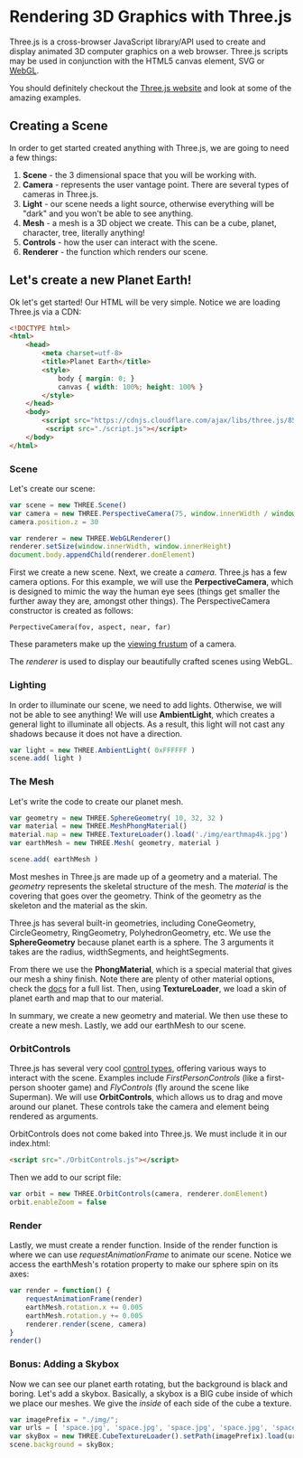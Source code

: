 # Rendering 3D Graphics with Three.js

Three.js is a cross-browser JavaScript library/API used to create and display animated 3D computer graphics on a web browser. Three.js scripts may be used in conjunction with the HTML5 canvas element, SVG or [WebGL](https://en.wikipedia.org/wiki/WebGL).

You should definitely checkout the [Three.js website](https://threejs.org/) and look at some of the amazing examples.

## Creating a Scene

In order to get started created anything with Three.js, we are going to need a few things:

1. **Scene** - the 3 dimensional space that you will be working with.
2. **Camera** - represents the user vantage point. There are several types of cameras in Three.js.
3. **Light** - our scene needs a light source, otherwise everything will be "dark" and you won't be able to see anything.
4. **Mesh** - a mesh is a 3D object we create. This can be a cube, planet, character, tree, literally anything!
5. **Controls** - how the user can interact with the scene.
6. **Renderer** - the function which renders our scene. 

## Let's create a new Planet Earth!

Ok let's get started! Our HTML will be very simple. Notice we are loading Three.js via a CDN:

```html
<!DOCTYPE html>
<html>
	<head>
		<meta charset=utf-8>
		<title>Planet Earth</title>
		<style>
			body { margin: 0; }
			canvas { width: 100%; height: 100% }
		</style>
	</head>
	<body>
		<script src="https://cdnjs.cloudflare.com/ajax/libs/three.js/85/three.min.js"></script>
         <script src="./script.js"></script>
	</body>
</html>
```

### Scene

Let's create our scene:

```javascript
var scene = new THREE.Scene()
var camera = new THREE.PerspectiveCamera(75, window.innerWidth / window.innerHeight, 0.1, 50)
camera.position.z = 30

var renderer = new THREE.WebGLRenderer()
renderer.setSize(window.innerWidth, window.innerHeight)
document.body.appendChild(renderer.domElement)
```

First we create a new scene.  Next, we create a *camera*.  Three.js has a few camera options. For this example, we will use the **PerpectiveCamera**, which is designed to mimic the way the human eye sees (things get smaller the further away they are, amongst other things).  The PerspectiveCamera constructor is created as follows:

`PerpectiveCamera(fov, aspect, near, far)`

These parameters make up the [viewing frustum](https://en.wikipedia.org/wiki/Viewing_frustum) of a camera.

The *renderer* is used to display our beautifully crafted scenes using WebGL.

### Lighting

In order to illuminate our scene, we need to add lights. Otherwise, we will not be able to see anything!  We will use **AmbientLight**, which creates a general light to illuminate all objects. As a result, this light will not cast any shadows because it does not have a direction.

```javascript
var light = new THREE.AmbientLight( 0xFFFFFF )
scene.add( light )
```

### The Mesh

Let's write the code to create our planet mesh.

```javascript
var geometry = new THREE.SphereGeometry( 10, 32, 32 )
var material = new THREE.MeshPhongMaterial()
material.map = new THREE.TextureLoader().load('./img/earthmap4k.jpg')
var earthMesh = new THREE.Mesh( geometry, material )

scene.add( earthMesh )
```

Most meshes in Three.js are made up of a geometry and a material. The *geometry* represents the skeletal structure of the mesh.  The *material* is the covering that goes over the geometry.  Think of the geometry as the skeleton and the material as the skin.

Three.js has several built-in geometries, including ConeGeometry, CircleGeometry, RingGeometry, PolyhedronGeometry, etc. We use the **SphereGeometry** because planet earth is a sphere.  The 3 arguments it takes are the radius, widthSegments, and heightSegments.  

From there we use the **PhongMaterial**, which is a special material that gives our mesh a shiny finish. Note there are plenty of other material options, check the [docs](https://threejs.org/docs/index.html) for a full list.  Then, using **TextureLoader**, we load a skin of planet earth and map that to our material.

In summary, we create a new geometry and material. We then use these to create a new mesh. Lastly, we add our earthMesh to our scene.

### OrbitControls

Three.js has several very cool [control types](https://github.com/mrdoob/three.js/tree/dev/examples/js/controls), offering various ways to interact with the scene.  Examples include *FirstPersonControls* (like a first-person shooter game) and *FlyControls* (fly around the scene like Superman).  We will use **OrbitControls**, which allows us to drag and move around our planet. These controls take the camera and element being rendered as arguments.

OrbitControls does not come baked into Three.js. We must include it in our index.html:

```html
<script src="./OrbitControls.js"></script>
```

Then we add to our script file:

```javascript
var orbit = new THREE.OrbitControls(camera, renderer.domElement)
orbit.enableZoom = false
```

### Render

Lastly, we must create a render function. Inside of the render function is where we can use *requestAnimationFrame* to animate our scene.  Notice we access the earthMesh's rotation property to make our sphere spin on its axes:

```javascript
var render = function() {
    requestAnimationFrame(render)
    earthMesh.rotation.x += 0.005
    earthMesh.rotation.y += 0.005
    renderer.render(scene, camera)
}
render()
```

### Bonus: Adding a Skybox

Now we can see our planet earth rotating, but the background is black and boring.  Let's add a skybox.  Basically, a skybox is a BIG cube inside of which we place our meshes.  We give the *inside* of each side of the cube a texture.

```javascript
var imagePrefix = "./img/";
var urls = [ 'space.jpg', 'space.jpg', 'space.jpg', 'space.jpg', 'space.jpg', 'space.jpg' ];
var skyBox = new THREE.CubeTextureLoader().setPath(imagePrefix).load(urls);
scene.background = skyBox;
```

